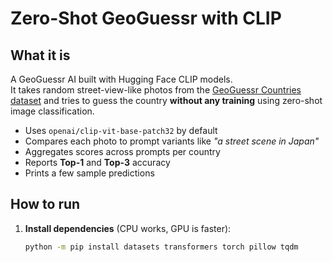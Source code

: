 # Zero-Shot GeoGuessr with CLIP

## What it is
A GeoGuessr AI built with Hugging Face CLIP models.  
It takes random street-view-like photos from the [GeoGuessr Countries dataset](https://huggingface.co/datasets/deboradum/GeoGuessr-countries) and tries to guess the country **without any training** using zero-shot image classification.

- Uses `openai/clip-vit-base-patch32` by default  
- Compares each photo to prompt variants like *"a street scene in Japan"*  
- Aggregates scores across prompts per country  
- Reports **Top-1** and **Top-3** accuracy  
- Prints a few sample predictions

## How to run

1. **Install dependencies** (CPU works, GPU is faster):
   ```bash
   python -m pip install datasets transformers torch pillow tqdm
